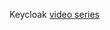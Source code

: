 Keycloak [video series](https://youtube.com/playlist?list=PL9hCPE3AXR1rPTWxzNHNYjMOI5SqB1S_W&si=hvirdUFTSpaHYf3U "https://youtube.com/playlist?list=PL9hCPE3AXR1rPTWxzNHNYjMOI5SqB1S_W&si=hvirdUFTSpaHYf3U")